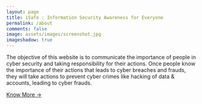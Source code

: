 ```yaml
---
layout: page
title: iSafe : Information Security Awareness for Everyone
permalink: /about
comments: false
image: assets/images/screenshot.jpg
imageshadow: true
---
```


The objective of this website is to communicate the importance of people in cyber security and taking responsibility for their actions. Once people know the importance of their actions that leads to cyber breaches and frauds, they will take actions to prevent cyber crimes like hacking of data & accounts, leading to cyber frauds.

<a target="_blank" href="https://anilsaini-cybersec.github.io/iSafe/" class="btn btn-dark">  Know  More  &rarr;</a>
